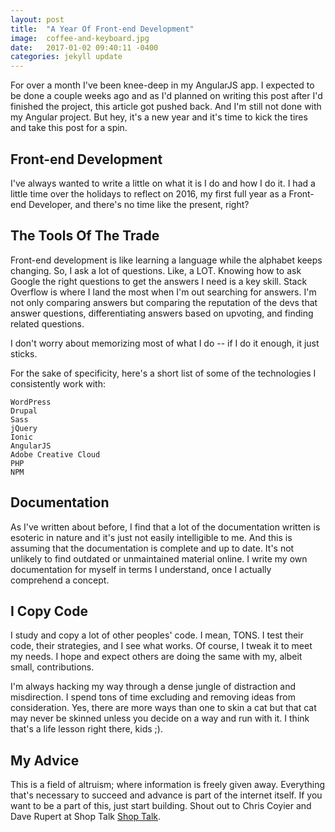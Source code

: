 ```yaml
---
layout: post
title:  "A Year Of Front-end Development"
image:  coffee-and-keyboard.jpg
date:   2017-01-02 09:40:11 -0400
categories: jekyll update
---
```

For over a month I've been knee-deep in my AngularJS app. I expected to be done a couple weeks ago and as I'd planned on writing this post after I'd finished the project, this article got pushed back. And I'm still not done with my Angular project. But hey, it's a new year and it's time to kick the tires and take this post for a spin.

## Front-end Development

I've always wanted to write a little on what it is I do and how I do it. I had a little time over the holidays to reflect on 2016, my first full year as a Front-end Developer, and there's no time like the present, right?

## The Tools Of The Trade

Front-end development is like learning a language while the alphabet keeps changing. So, I ask a lot of questions. Like, a LOT. Knowing how to ask Google the right questions to get the answers I need is a key skill. Stack Overflow is where I land the most when I'm out searching for answers. I'm not only comparing answers but comparing the reputation of the devs that answer questions, differentiating answers based on upvoting, and finding related questions.

I don't worry about memorizing most of what I do -- if I do it enough, it just sticks.

For the sake of specificity, here's a short list of some of the technologies I consistently work with:

    WordPress
    Drupal
    Sass
    jQuery
    Ionic
    AngularJS
    Adobe Creative Cloud
    PHP
    NPM

## Documentation

As I've written about before, I find that a lot of the documentation written is esoteric in nature and it's just not easily intelligible to me. And this is assuming that the documentation is complete and up to date. It's not unlikely to find outdated or unmaintained material online. I write my own documentation for myself in terms I understand, once I actually comprehend a concept.

## I Copy Code

I study and copy a lot of other peoples' code. I mean, TONS. I test their code, their strategies, and I see what works. Of course, I tweak it to meet my needs. I hope and expect others are doing the same with my, albeit small, contributions.

I'm always hacking my way through a dense jungle of distraction and misdirection. I spend tons of time excluding and removing ideas from consideration. Yes, there are more ways than one to skin a cat but that cat may never be skinned unless you decide on a way and run with it. I think that's a life lesson right there, kids ;).

## My Advice

This is a field of altruism; where information is freely given away. Everything that's necessary to succeed and advance is part of the internet itself. If you want to be a part of this, just start building. Shout out to Chris Coyier and Dave Rupert at Shop Talk [Shop Talk](http://shoptalkshow.com/).
